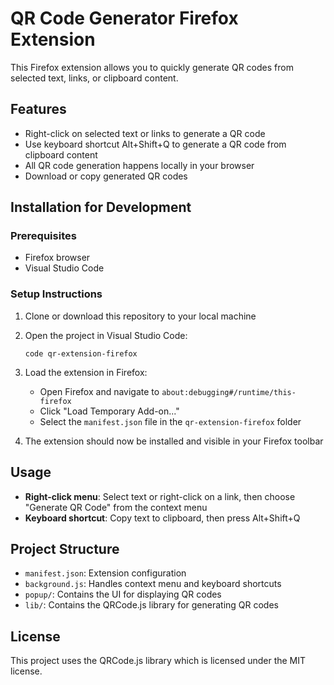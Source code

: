 # QR Code Generator Firefox Extension

This Firefox extension allows you to quickly generate QR codes from selected text, links, or clipboard content.

## Features

- Right-click on selected text or links to generate a QR code
- Use keyboard shortcut Alt+Shift+Q to generate a QR code from clipboard content
- All QR code generation happens locally in your browser
- Download or copy generated QR codes

## Installation for Development

### Prerequisites

- Firefox browser
- Visual Studio Code

### Setup Instructions

1. Clone or download this repository to your local machine

2. Open the project in Visual Studio Code:
   ```
   code qr-extension-firefox
   ```

3. Load the extension in Firefox:
   - Open Firefox and navigate to `about:debugging#/runtime/this-firefox`
   - Click "Load Temporary Add-on..."
   - Select the `manifest.json` file in the `qr-extension-firefox` folder

4. The extension should now be installed and visible in your Firefox toolbar

## Usage

- **Right-click menu**: Select text or right-click on a link, then choose "Generate QR Code" from the context menu
- **Keyboard shortcut**: Copy text to clipboard, then press Alt+Shift+Q

## Project Structure

- `manifest.json`: Extension configuration
- `background.js`: Handles context menu and keyboard shortcuts
- `popup/`: Contains the UI for displaying QR codes
- `lib/`: Contains the QRCode.js library for generating QR codes

## License

This project uses the QRCode.js library which is licensed under the MIT license.
